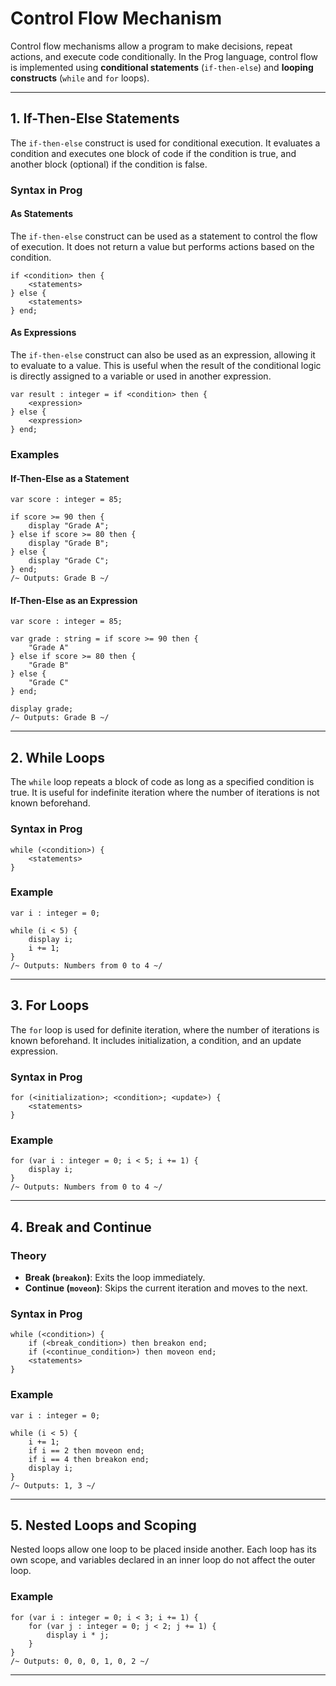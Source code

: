 # Control Flow Mechanism

Control flow mechanisms allow a program to make decisions, repeat actions, and execute code conditionally. In the Prog language, control flow is implemented using **conditional statements** (`if-then-else`) and **looping constructs** (`while` and `for` loops). 

---

## **1. If-Then-Else Statements**

The `if-then-else` construct is used for conditional execution. It evaluates a condition and executes one block of code if the condition is true, and another block (optional) if the condition is false.

### **Syntax in Prog**

#### **As Statements**

The `if-then-else` construct can be used as a statement to control the flow of execution. It does not return a value but performs actions based on the condition.

```prog
if <condition> then {
    <statements>
} else {
    <statements>
} end;
```

#### **As Expressions**

The `if-then-else` construct can also be used as an expression, allowing it to evaluate to a value. This is useful when the result of the conditional logic is directly assigned to a variable or used in another expression.

```prog
var result : integer = if <condition> then {
    <expression>
} else {
    <expression>
} end;
```

### **Examples**

#### **If-Then-Else as a Statement**

```prog
var score : integer = 85;

if score >= 90 then {
    display "Grade A";
} else if score >= 80 then {
    display "Grade B";
} else {
    display "Grade C";
} end;
/~ Outputs: Grade B ~/
```

#### **If-Then-Else as an Expression**

```prog
var score : integer = 85;

var grade : string = if score >= 90 then {
    "Grade A"
} else if score >= 80 then {
    "Grade B"
} else {
    "Grade C"
} end;

display grade;
/~ Outputs: Grade B ~/
```


---

## **2. While Loops**

The `while` loop repeats a block of code as long as a specified condition is true. It is useful for indefinite iteration where the number of iterations is not known beforehand.

### **Syntax in Prog**

```prog
while (<condition>) {
    <statements>
}
```

### **Example**

```prog
var i : integer = 0;

while (i < 5) {
    display i;
    i += 1;
}
/~ Outputs: Numbers from 0 to 4 ~/
```

---

## **3. For Loops**

The `for` loop is used for definite iteration, where the number of iterations is known beforehand. It includes initialization, a condition, and an update expression.

### **Syntax in Prog**

```prog
for (<initialization>; <condition>; <update>) {
    <statements>
}
```

### **Example**

```prog
for (var i : integer = 0; i < 5; i += 1) {
    display i;
}
/~ Outputs: Numbers from 0 to 4 ~/
```

---

## **4. Break and Continue**

### **Theory**

- **Break (`breakon`)**: Exits the loop immediately.
- **Continue (`moveon`)**: Skips the current iteration and moves to the next.

### **Syntax in Prog**

```prog
while (<condition>) {
    if (<break_condition>) then breakon end;
    if (<continue_condition>) then moveon end;
    <statements>
}
```

### **Example**
```prog
var i : integer = 0;

while (i < 5) {
    i += 1;
    if i == 2 then moveon end;
    if i == 4 then breakon end;
    display i;
}
/~ Outputs: 1, 3 ~/
```

---

## **5. Nested Loops and Scoping**

Nested loops allow one loop to be placed inside another. Each loop has its own scope, and variables declared in an inner loop do not affect the outer loop.

### **Example**

```prog
for (var i : integer = 0; i < 3; i += 1) {
    for (var j : integer = 0; j < 2; j += 1) {
        display i * j;
    }
}
/~ Outputs: 0, 0, 0, 1, 0, 2 ~/
```

---

